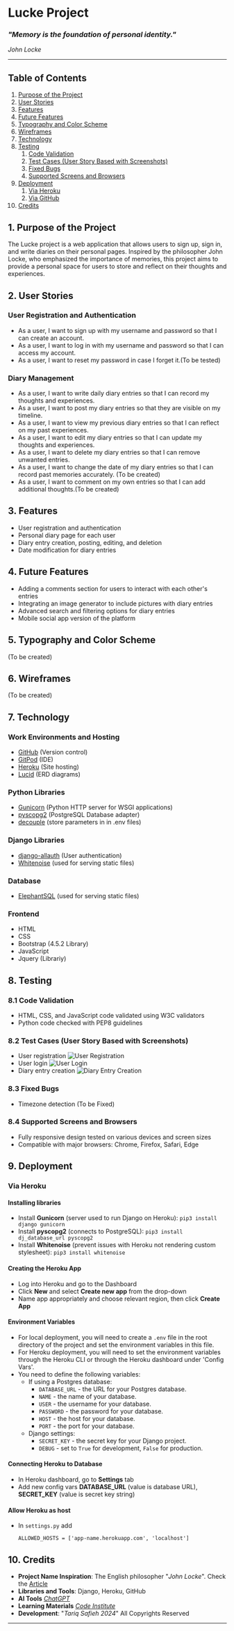 # Lucke Project
### _"Memory is the foundation of personal identity."_
_John Locke_

---
## Table of Contents
1. [Purpose of the Project](#1-purpose-of-the-project)
2. [User Stories](#2-user-stories)
3. [Features](#3-features)
4. [Future Features](#4-future-features)
5. [Typography and Color Scheme](#5-typography-and-color-scheme)
6. [Wireframes](#6-wireframes)
7. [Technology](#7-technology)
8. [Testing](#8-testing)
    1. [Code Validation](#81-code-validation)
    2. [Test Cases (User Story Based with Screenshots)](#82-test-cases-user-story-based-with-screenshots)
    3. [Fixed Bugs](#83-fixed-bugs)
    4. [Supported Screens and Browsers](#84-supported-screens-and-browsers)
9. [Deployment](#9-deployment)
    1. [Via Heroku](#91-via-heroku)
    2. [Via GitHub](#92-via-github)
10. [Credits](#10-credits)

## 1. Purpose of the Project
The Lucke project is a web application that allows users to sign up, sign in, and write diaries on their personal pages. Inspired by the philosopher John Locke, who emphasized the importance of memories, this project aims to provide a personal space for users to store and reflect on their thoughts and experiences.

## 2. User Stories
### User Registration and Authentication
- As a user, I want to sign up with my username and password so that I can create an account.
- As a user, I want to log in with my username and password so that I can access my account.
- As a user, I want to reset my password in case I forget it.(To be tested)

### Diary Management
- As a user, I want to write daily diary entries so that I can record my thoughts and experiences.
- As a user, I want to post my diary entries so that they are visible on my timeline.
- As a user, I want to view my previous diary entries so that I can reflect on my past experiences.
- As a user, I want to edit my diary entries so that I can update my thoughts and experiences.
- As a user, I want to delete my diary entries so that I can remove unwanted entries.
- As a user, I want to change the date of my diary entries so that I can record past memories accurately. (To be created) 
- As a user, I want to comment on my own entries so that I can add additional thoughts.(To be created)

## 3. Features
- User registration and authentication
- Personal diary page for each user
- Diary entry creation, posting, editing, and deletion
- Date modification for diary entries

## 4. Future Features
- Adding a comments section for users to interact with each other's entries
- Integrating an image generator to include pictures with diary entries
- Advanced search and filtering options for diary entries
- Mobile social app version of the platform

## 5. Typography and Color Scheme
(To be created)

## 6. Wireframes
(To be created)

## 7. Technology
### Work Environments and Hosting
- [GitHub](https://github.com/) (Version control)
- [GitPod](https://gitpod.io/) (IDE)
- [Heroku](https://heroku.com/) (Site hosting)
- [Lucid](https://lucid.app/) (ERD diagrams)
### Python Libraries
- [Gunicorn](https://docs.djangoproject.com/en/4.1/howto/deployment/wsgi/gunicorn/) (Python HTTP server for WSGI applications)
- [pyscopg2](https://pypi.org/project/psycopg2/) (PostgreSQL Database adapter)
- [decouple](https://pypi.org/project/python-decouple/) (store parameters in in .env files)
### Django Libraries
- [django-allauth](https://django-allauth.readthedocs.io/en/latest/) (User authentication)
- [Whitenoise](https://whitenoise.evans.io/en/latest/) (used for serving static files)
### Database
- [ElephantSQL](https://www.elephantsql.com/) (used for serving static files)
### Frontend
- HTML
- CSS
- Bootstrap (4.5.2 Library)
- JavaScript
- Jquery (Librariy)


## 8. Testing

### 8.1 Code Validation
- HTML, CSS, and JavaScript code validated using W3C validators
- Python code checked with PEP8 guidelines

### 8.2 Test Cases (User Story Based with Screenshots)
- User registration
  ![User Registration](screenshots/user_registration.png)
- User login
  ![User Login](screenshots/user_login.png)
- Diary entry creation
  ![Diary Entry Creation](screenshots/diary_entry_creation.png)


### 8.3 Fixed Bugs
- Timezone detection (To be Fixed)

### 8.4 Supported Screens and Browsers
- Fully responsive design tested on various devices and screen sizes
- Compatible with major browsers: Chrome, Firefox, Safari, Edge

## 9. Deployment

###  Via Heroku
#### Installing libraries
- Install **Gunicorn** (server used to run Django on Heroku): ``pip3 install django gunicorn``
- Install **pyscopg2** (connects to PostgreSQL): ``pip3 install dj_database_url pyscopg2``
- Install **Whitenoise** (prevent issues with Heroku not rendering custom stylesheet): ``pip3 install whitenoise``

#### Creating the Heroku App

- Log into Heroku and go to the Dashboard
- Click **New** and select **Create new app** from the drop-down
- Name app appropriately and choose relevant region, then click **Create App**

#### Environment Variables

- For local deployment, you will need to create a `.env` file in the root directory of the project and set the environment variables in this file.
- For Heroku deployment, you will need to set the environment variables through the Heroku CLI or through the Heroku dashboard under 'Config Vars'.
- You need to define the following variables:
  - If using a Postgres database:
    - `DATABASE_URL` - the URL for your Postgres database.
    - `NAME` - the name of your database.
    - `USER` - the username for your database.
    - `PASSWORD` - the password for your database.
    - `HOST` - the host for your database.
    - `PORT` - the port for your database.
  - Django settings:
    - `SECRET_KEY` - the secret key for your Django project.
    - `DEBUG` - set to `True` for development, `False` for production.

#### Connecting Heroku to Database

- In Heroku dashboard, go to **Settings** tab
- Add new config vars **DATABASE_URL** (value is database URL), **SECRET_KEY** (value is secret key string)


#### Allow Heroku as host

- In ``settings.py`` add
    ````
    ALLOWED_HOSTS = ['app-name.herokuapp.com', 'localhost']
    ````

## 10. Credits
- **Project Name Inspiration**: The English philosopher "_John Locke_". Check the [Article](https://plato.stanford.edu/entries/locke-personal-identity/) 
- **Libraries and Tools**: Django, Heroku, GitHub
- **AI Tools** [_ChatGPT_](https://openai.com/chatgpt)
- **Learning Materials** [_Code Institute_](codeinstitute.net/)
- **Development**: "_Tariq Safieh 2024_" All Copyrights Reserved

---





